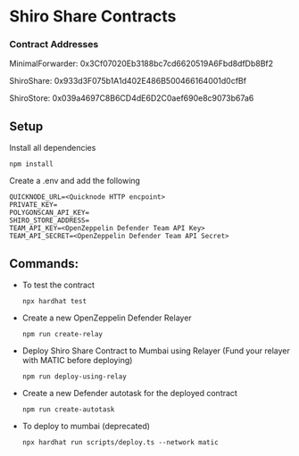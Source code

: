 # Shiro Share Contracts

### Contract Addresses

MinimalForwarder: 0x3Cf07020Eb3188bc7cd6620519A6Fbd8dfDb8Bf2

ShiroShare: 0x933d3F075b1A1d402E486B500466164001d0cfBf

ShiroStore: 0x039a4697C8B6CD4dE6D2C0aef690e8c9073b67a6

## Setup

Install all dependencies

```shell
npm install
```

Create a .env and add the following

```shell
QUICKNODE_URL=<Quicknode HTTP encpoint>
PRIVATE_KEY=
POLYGONSCAN_API_KEY=
SHIRO_STORE_ADDRESS=
TEAM_API_KEY=<OpenZeppelin Defender Team API Key>
TEAM_API_SECRET=<OpenZeppelin Defender Team API Secret>

```

## Commands:

- To test the contract

  ```shell
  npx hardhat test
  ```

- Create a new OpenZeppelin Defender Relayer

  ```shell
  npm run create-relay
  ```

- Deploy Shiro Share Contract to Mumbai using Relayer (Fund your relayer with MATIC before deploying)

  ```shell
  npm run deploy-using-relay
  ```

- Create a new Defender autotask for the deployed contract

  ```shell
  npm run create-autotask
  ```

- To deploy to mumbai (deprecated)

  ```shell
  npx hardhat run scripts/deploy.ts --network matic
  ```
